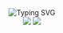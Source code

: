  <div align="center" href="https://git.io/typing-svg"><img src="https://readme-typing-svg.demolab.com?font=Fira+Code&weight=100&duration=1370&color=25C89D&repeat=false&random=false&width=435&lines=%F0%9D%95%AD%F0%9D%96%8A%F0%9D%96%92+%F0%9D%96%9B%F0%9D%96%8E%F0%9D%96%93%F0%9D%96%89%F0%9D%96%94+%F0%9D%96%86%F0%9D%96%94+%F0%9D%96%92%F0%9D%96%8A%F0%9D%96%9A+%F0%9D%96%97%F0%9D%96%8A%F0%9D%96%95%F0%9D%96%94%F0%9D%96%98%F0%9D%96%8E%F0%9D%96%99%F0%9D%96%94%F0%9D%96%97%F0%9D%96%8E%F0%9D%96%94" alt="Typing SVG" /></div>

<div align="center">
<picture >
 <img src="https://github-readme-stats.vercel.app/api/top-langs/?username=moondusk1996&hide_progress=true&theme=gotham&locale=pt-br&border_radius=3" />
</picture>
<picture>
  <img src="https://github-readme-stats.vercel.app/api?username=moondusk1996&show_icons=true&theme=gotham&locale=pt-br&border_radius=3&hide_rank=true" />
</picture>
</div>
